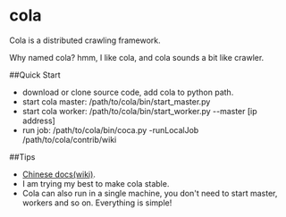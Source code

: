 cola
====

Cola is a distributed crawling framework. 

Why named cola? hmm, I like cola, and cola sounds a bit like crawler.

##Quick Start

* download or clone source code, add cola to python path.
* start cola master: /path/to/cola/bin/start_master.py
* start cola worker: /path/to/cola/bin/start_worker.py --master [ip address]
* run job: /path/to/cola/bin/coca.py -runLocalJob /path/to/cola/contrib/wiki

##Tips

* [Chinese docs(wiki)](https://github.com/chineking/cola/wiki).
* I am trying my best to make cola stable.
* Cola can also run in a single machine, you don't need to start master, workers and so on. Everything is simple!